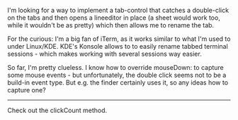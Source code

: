 I'm looking for a way to implement a tab-control that catches a double-click on the tabs and then opens a lineeditor in place (a sheet would work too, while it wouldn't be as pretty) which then
allows me to rename the tab.

For the curious: I'm a big fan of iTerm, as it works similar to what I'm used to under Linux/KDE. KDE's Konsole allows to to easily rename tabbed terminal sessions - which makes working with several sessions way easier.

So far, I'm pretty clueless. I know how to override mouseDown: to capture some mouse events - but unfortunately, the double click seems not to be a build-in event type. But e.g. the finder certainly uses it, so any ideas how to capture one?

----
Check out the     clickCount method.
